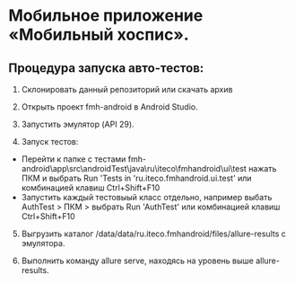 # **Мобильное приложение «Мобильный хоспис».**

## **Процедура запуска авто-тестов:**

1. Склонировать данный репозиторий или скачать архив

2. Открыть проект fmh-android в Android Studio.

3. Запустить эмулятор (API 29).

4. Запуск тестов:

- Перейти к папке с тестами fmh-android\app\src\androidTest\java\ru\iteco\fmhandroid\ui\test нажать ПКМ и выбрать Run 'Tests in 'ru.iteco.fmhandroid.ui.test' или комбинацией клавиш Ctrl+Shift+F10
- Запустить каждый тестовыый класс отдельно, например выбать AuthTest > ПКМ > выбрать Run 'AuthTest' или комбинацией клавиш Ctrl+Shift+F10

5. Выгрузить каталог /data/data/ru.iteco.fmhandroid/files/allure-results с эмулятора.

6. Выполнить команду allure serve, находясь на уровень выше allure-results.
